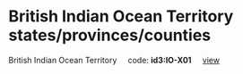 # British Indian Ocean Territory states/provinces/counties
British Indian Ocean Territory&nbsp;&nbsp;&nbsp;&nbsp;&nbsp;code: **id3:IO-X01**&nbsp;&nbsp;&nbsp;&nbsp;&nbsp;[view](../export/geojson/medium/id3/io/x01.geojson)&nbsp;&nbsp;&nbsp;&nbsp;&nbsp;

